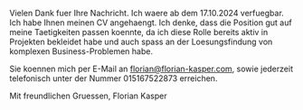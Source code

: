 
Vielen Dank fuer Ihre Nachricht. Ich waere ab dem 17.10.2024 verfuegbar. Ich habe Ihnen meinen CV angehaengt. Ich denke, dass die Position gut auf meine Taetigkeiten passen koennte, da ich diese Rolle bereits aktiv in Projekten bekleidet habe und auch spass an der Loesungsfindung von komplexen Business-Problemen habe.

Sie koennen mich per E-Mail an florian@florian-kasper.com, sowie jederzeit telefonisch unter der Nummer 015167522873 erreichen.

Mit freundlichen Gruessen,
Florian Kasper
